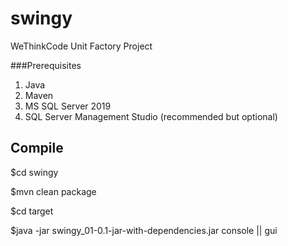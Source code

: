 # swingy
WeThinkCode Unit Factory Project

###Prerequisites
1. Java
2. Maven
3. MS SQL Server 2019 
4. SQL Server Management Studio (recommended but optional)

## Compile
$cd swingy

$mvn clean package

$cd target

$java -jar swingy_01-0.1-jar-with-dependencies.jar console || gui
